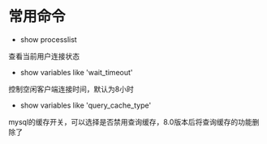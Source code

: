 # 常用命令

- show processlist

查看当前用户连接状态
  
- show variables like 'wait_timeout'

控制空闲客户端连接时间，默认为8小时

- show variables like 'query_cache_type'

mysql的缓存开关，可以选择是否禁用查询缓存，8.0版本后将查询缓存的功能删除了